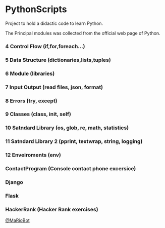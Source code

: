 # PythonScripts

Project to hold a didactic code to learn Python. 

The Principal modules was collected from the official web page of Python. 

### 4 Control Flow (if,for,foreach...)
### 5 Data Structure (dictionaries,lists,tuples)
### 6 Module (libraries)
### 7 Input Output (read files, json, format)
### 8 Errors (try, except)
### 9 Classes (class, init, self)
### 10 Satndard Library (os, glob, re, math, statistics)
### 11 Satndard Library 2 (pprint, textwrap, string, logging)
### 12 Enveiroments (env)
### ContactProgram (Console contact phone excersice)
### Django
### Flask
### HackerRank (Hacker Rank exercises)

[@MaRioBot](https://mariobot.wordpress.com)